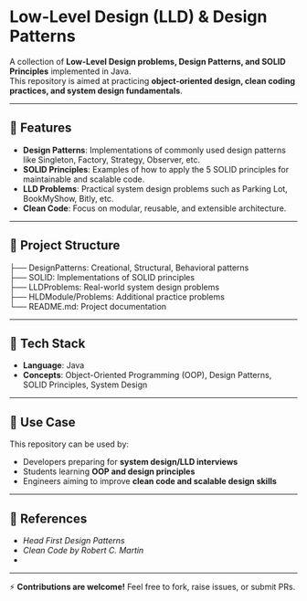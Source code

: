 # Low-Level Design (LLD) & Design Patterns  

A collection of **Low-Level Design problems, Design Patterns, and SOLID Principles** implemented in Java.  
This repository is aimed at practicing **object-oriented design, clean coding practices, and system design fundamentals**.  

---

## 📌 Features  
- **Design Patterns**: Implementations of commonly used design patterns like Singleton, Factory, Strategy, Observer, etc.  
- **SOLID Principles**: Examples of how to apply the 5 SOLID principles for maintainable and scalable code.  
- **LLD Problems**: Practical system design problems such as Parking Lot, BookMyShow, Bitly, etc.  
- **Clean Code**: Focus on modular, reusable, and extensible architecture.  

---

## 📂 Project Structure  
├── DesignPatterns: Creational, Structural, Behavioral patterns  
├── SOLID: Implementations of SOLID principles  
├── LLDProblems: Real-world system design problems  
├── HLDModule/Problems: Additional practice problems  
└── README.md: Project documentation  


---

## 🚀 Tech Stack  
- **Language**: Java  
- **Concepts**: Object-Oriented Programming (OOP), Design Patterns, SOLID Principles, System Design  

---

## 🎯 Use Case  
This repository can be used by:  
- Developers preparing for **system design/LLD interviews**  
- Students learning **OOP and design principles**  
- Engineers aiming to improve **clean code and scalable design skills**  

---

## 📖 References  
- *Head First Design Patterns*  
- *Clean Code by Robert C. Martin*
- 
---

⚡ **Contributions are welcome!** Feel free to fork, raise issues, or submit PRs.  


